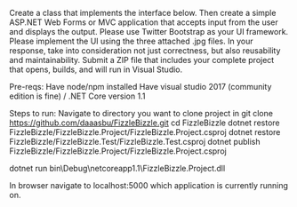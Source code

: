 Create a class that implements the interface below. Then create a simple ASP.NET Web
Forms or MVC application that accepts input from the user and displays the output.
Please use Twitter Bootstrap as your UI framework. Please implement the UI using the
three attached .jpg files.
In your response, take into consideration not just correctness, but also reusability and
maintainability.
Submit a ZIP file that includes your complete project that opens, builds, and will run in
Visual Studio.

Pre-reqs:
Have node/npm installed
Have visual studio 2017 (community edition is fine) / .NET Core version 1.1

Steps to run:
Navigate to directory you want to clone project in
git clone https://github.com/daaasbu/FizzleBizzle.git
cd FizzleBizzle
dotnet restore FizzleBizzle/FizzleBizzle.Project/FizzleBizzle.Project.csproj
dotnet restore FizzleBizzle/FizzleBizzle.Test/FizzleBizzle.Test.csproj
dotnet publish FizzleBizzle/FizzleBizzle.Project/FizzleBizzle.Project.csproj

dotnet run bin\Debug\netcoreapp1.1\FizzleBizzle.Project.dll

In browser navigate to localhost:5000 which application is currently running on.


